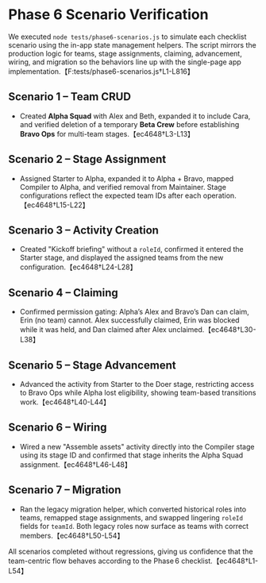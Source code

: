 # Phase 6 Scenario Verification

We executed `node tests/phase6-scenarios.js` to simulate each checklist scenario using the in-app state management helpers. The script mirrors the production logic for teams, stage assignments, claiming, advancement, wiring, and migration so the behaviors line up with the single-page app implementation.【F:tests/phase6-scenarios.js†L1-L816】

## Scenario 1 – Team CRUD
- Created **Alpha Squad** with Alex and Beth, expanded it to include Cara, and verified deletion of a temporary **Beta Crew** before establishing **Bravo Ops** for multi-team stages.【ec4648†L3-L13】

## Scenario 2 – Stage Assignment
- Assigned Starter to Alpha, expanded it to Alpha + Bravo, mapped Compiler to Alpha, and verified removal from Maintainer. Stage configurations reflect the expected team IDs after each operation.【ec4648†L15-L22】

## Scenario 3 – Activity Creation
- Created "Kickoff briefing" without a `roleId`, confirmed it entered the Starter stage, and displayed the assigned teams from the new configuration.【ec4648†L24-L28】

## Scenario 4 – Claiming
- Confirmed permission gating: Alpha’s Alex and Bravo’s Dan can claim, Erin (no team) cannot. Alex successfully claimed, Erin was blocked while it was held, and Dan claimed after Alex unclaimed.【ec4648†L30-L38】

## Scenario 5 – Stage Advancement
- Advanced the activity from Starter to the Doer stage, restricting access to Bravo Ops while Alpha lost eligibility, showing team-based transitions work.【ec4648†L40-L44】

## Scenario 6 – Wiring
- Wired a new "Assemble assets" activity directly into the Compiler stage using its stage ID and confirmed that stage inherits the Alpha Squad assignment.【ec4648†L46-L48】

## Scenario 7 – Migration
- Ran the legacy migration helper, which converted historical roles into teams, remapped stage assignments, and swapped lingering `roleId` fields for `teamId`. Both legacy roles now surface as teams with correct members.【ec4648†L50-L54】

All scenarios completed without regressions, giving us confidence that the team-centric flow behaves according to the Phase 6 checklist.【ec4648†L1-L54】
